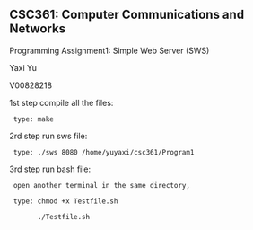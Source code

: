 
## CSC361: Computer Communications and Networks

Programming Assignment1: Simple Web Server (SWS)

Yaxi Yu

V00828218



1st step compile all the files:

     type: make

2rd step run sws file:

     type: ./sws 8080 /home/yuyaxi/csc361/Program1


3rd step run bash file:

     open another terminal in the same directory,
     
     type: chmod +x Testfile.sh
     
           ./Testfile.sh
           

